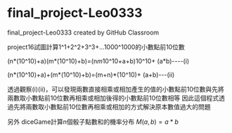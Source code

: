 # final_project-Leo0333
final_project-Leo0333 created by GitHub Classroom

project16試圖計算1^1+2^2+3^3+...1000^1000的小數點前10位數

(n*(10^10)+a)(m*(10^10)+b)=(n*m*10^10+a+b)10^10+ (a*b)----(i)

(n*(10^10)+a)+(m*(10^10)+b)=(m+n)*(10^10)+ (a+b)---(ii)

透過觀察(i)(ii)，可以發現兩數直接相乘或相加產生的值的小數點前10位數與先將兩數取小數點前10位數再相乘或相加後得的小數點前10位數相等
因此這個程式透過先將兩數取小數點前10位數再相乘或相加的方式解決原本數值過大的問題


另外 diceGame計算n個骰子點數和的機率分布
$M(a,b)=a*b$
